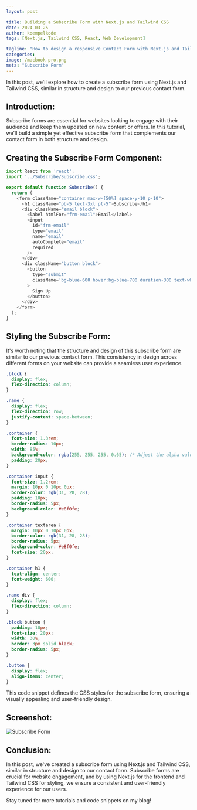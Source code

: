 ```yaml
---
layout: post

title: Building a Subscribe Form with Next.js and Tailwind CSS
date: 2024-03-25
author: koempelkode
tags: [Next.js, Tailwind CSS, React, Web Development]

tagline: "How to design a responsive Contact Form with Next.js and Tailwind CSS"
categories: 
image: /macbook-pro.png
meta: "Subscribe Form"
---
```


In this post, we'll explore how to create a subscribe form using Next.js and Tailwind CSS, similar in structure and design to our previous contact form.

## Introduction:

Subscribe forms are essential for websites looking to engage with their audience and keep them updated on new content or offers. In this tutorial, we'll build a simple yet effective subscribe form that complements our contact form in both structure and design.

## Creating the Subscribe Form Component:

```javascript
import React from 'react';
import '../Subscribe/Subscribe.css';

export default function Subscribe() {
  return (
    <form className="container max-w-[50%] space-y-10 p-10">
      <h1 className="pb-5 text-3xl pt-5">Subscribe</h1>
      <div className="email block">
        <label htmlFor="frm-email">Email</label>
        <input
          id="frm-email"
          type="email"
          name="email"
          autoComplete="email"
          required
        />
      </div>
      <div className="button block">
        <button 
          type="submit"
          className='bg-blue-600 hover:bg-blue-700 duration-300 text-white shadow p-2 rounded-r'
        >
          Sign Up
        </button>
      </div>
    </form>
  );
}
```

## Styling the Subscribe Form:

It's worth noting that the structure and design of this subscribe form are similar to our previous contact form. This consistency in design across different forms on your website can provide a seamless user experience.

```css
.block {
  display: flex;
  flex-direction: column;
}

.name {
  display: flex;
  flex-direction: row;
  justify-content: space-between;
}

.container {
  font-size: 1.3rem;
  border-radius: 10px;
  width: 85%;
  background-color: rgba(255, 255, 255, 0.65); /* Adjust the alpha value (0.5) to change the transparency */
  padding: 20px;
}

.container input {
  font-size: 1.2rem;
  margin: 10px 0 10px 0px;
  border-color: rgb(31, 28, 28);
  padding: 10px;
  border-radius: 5px;
  background-color: #e8f0fe;
}

.container textarea {
  margin: 10px 0 10px 0px;
  border-color: rgb(31, 28, 28);
  border-radius: 5px;
  background-color: #e8f0fe;
  font-size: 20px;
}

.container h1 {
  text-align: center;
  font-weight: 600;
}

.name div {
  display: flex;
  flex-direction: column;
}

.block button {
  padding: 10px;
  font-size: 20px;
  width: 30%;
  border: 3px solid black;
  border-radius: 5px;
}

.button {
  display: flex;
  align-items: center;
}
```

This code snippet defines the CSS styles for the subscribe form, ensuring a visually appealing and user-friendly design.

## Screenshot:

![Subscribe Form](subscribe_form_screenshot.png)

## Conclusion:

In this post, we've created a subscribe form using Next.js and Tailwind CSS, similar in structure and design to our contact form. Subscribe forms are crucial for website engagement, and by using Next.js for the frontend and Tailwind CSS for styling, we ensure a consistent and user-friendly experience for our users.

Stay tuned for more tutorials and code snippets on my blog!
